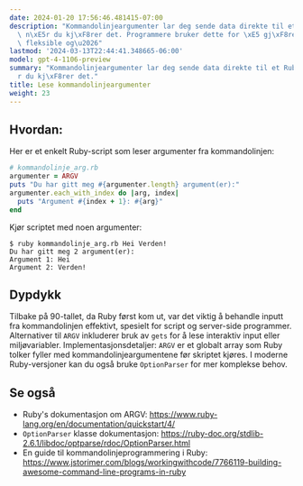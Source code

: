 ```yaml
---
date: 2024-01-20 17:56:46.481415-07:00
description: "Kommandolinjeargumenter lar deg sende data direkte til et Ruby-program\
  \ n\xE5r du kj\xF8rer det. Programmere bruker dette for \xE5 gj\xF8re programmene\
  \ fleksible og\u2026"
lastmod: '2024-03-13T22:44:41.348665-06:00'
model: gpt-4-1106-preview
summary: "Kommandolinjeargumenter lar deg sende data direkte til et Ruby-program n\xE5\
  r du kj\xF8rer det."
title: Lese kommandolinjeargumenter
weight: 23
---
```


## Hvordan:
Her er et enkelt Ruby-script som leser argumenter fra kommandolinjen:

```Ruby
# kommandolinje_arg.rb
argumenter = ARGV
puts "Du har gitt meg #{argumenter.length} argument(er):"
argumenter.each_with_index do |arg, index|
  puts "Argument #{index + 1}: #{arg}"
end
```
Kjør scriptet med noen argumenter:
```
$ ruby kommandolinje_arg.rb Hei Verden!
Du har gitt meg 2 argument(er):
Argument 1: Hei
Argument 2: Verden!
```

## Dypdykk
Tilbake på 90-tallet, da Ruby først kom ut, var det viktig å behandle inputt fra kommandolinjen effektivt, spesielt for script og server-side programmer. Alternativer til `ARGV` inkluderer bruk av `gets` for å lese interaktiv input eller miljøvariabler. Implementasjonsdetaljer: `ARGV` er et globalt array som Ruby tolker fyller med kommandolinjeargumentene før skriptet kjøres. I moderne Ruby-versjoner kan du også bruke `OptionParser` for mer komplekse behov.

## Se også
- Ruby's dokumentasjon om ARGV: https://www.ruby-lang.org/en/documentation/quickstart/4/
- `OptionParser` klasse dokumentasjon: https://ruby-doc.org/stdlib-2.6.1/libdoc/optparse/rdoc/OptionParser.html
- En guide til kommandolinjeprogrammering i Ruby: https://www.jstorimer.com/blogs/workingwithcode/7766119-building-awesome-command-line-programs-in-ruby
